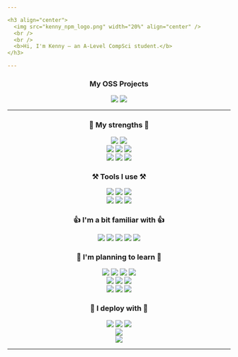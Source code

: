 ```yaml
---

<h3 align="center">
  <img src="kenny_npm_logo.png" width="20%" align="center" />
  <br />
  <br />
  <b>Hi, I'm Kenny — an A-Level CompSci student.</b>
</h3>

---
```


<h3 align="center">
  <b>My OSS Projects</b>
</h3>

<div align="center">
  <a href="https://github.com/KennyOliver/neumorphia.css"><img src="https://github-readme-stats.vercel.app/api/pin/?username=KennyOliver&repo=neumorphia.css&theme=radical&hide_border=true&border_radius=25" /></a>
  <a href="https://github.com/KennyOliver/VividHues"><img src="https://github-readme-stats.vercel.app/api/pin/?username=KennyOliver&repo=VividHues&theme=radical&hide_border=true&border_radius=25" /></a>
</div>

---

<h3 align="center">
  <b>💪 My strengths 💪</b>
</h3>

<p align="center">
  <img src="https://img.shields.io/badge/Python-3776AB?style=for-the-badge&logo=python&labelColor=black&logoColor=3776AB" />
  <img src="https://img.shields.io/badge/Node%2EJS-339933?style=for-the-badge&logo=node%2Ejs&labelColor=black&logoColor=339933" />
  <br />
  <img src="https://img.shields.io/badge/HTML-E34F26?style=for-the-badge&logo=html5&labelColor=black&logoColor=E34F26" />
  <img src="https://img.shields.io/badge/CSS-1572B6?style=for-the-badge&logo=css3&labelColor=black&logoColor=1572B6" />
  <img src="https://img.shields.io/badge/SCSS-CC6699?style=for-the-badge&logo=sass&labelColor=black&logoColor=CC6699" />
  <br />
  <img src="https://img.shields.io/badge/JavaScript-F7DF1E?style=for-the-badge&logo=javascript&labelColor=black&logoColor=F7DF1E" />
  <img src="https://img.shields.io/badge/TypeScript-3178C6?style=for-the-badge&labelColor=black&logo=typescript&logoColor=3178C6" />
  <img src="https://img.shields.io/badge/React-61DAFB?style=for-the-badge&labelColor=black&logo=react&logoColor=61DAFB" />
</p>

<h3 align="center">
  <b>⚒️ Tools I use ⚒️</b>
</h3>

<p align="center">
  <img src="https://img.shields.io/badge/Git-F05032?style=for-the-badge&logo=git&labelColor=black&logoColor=F05032" />
  <img src="https://img.shields.io/badge/Bash-4EAA25?style=for-the-badge&logo=gnubash&labelColor=black&logoColor=4EAA25" />
  <img src="https://img.shields.io/badge/Markdown-black?style=for-the-badge&logo=markdown&labelColor=black&logoColor=white" />
  <br />
  <img src="https://img.shields.io/badge/Raspberry%20Pi-A22846?style=for-the-badge&labelColor=black&logo=raspberrypi&logoColor=A22846" />
  <img src="https://img.shields.io/badge/Linux-FCC624?style=for-the-badge&labelColor=black&logo=linux&logoColor=FCC624" />
  <img src="https://img.shields.io/badge/VSCode-007ACC?style=for-the-badge&logo=visualstudiocode&labelColor=black&logoColor=007ACC" />
</p>

<h3 align="center">
  <b>👍 I'm a bit familiar with 👍</b>
</h3>

<p align="center">
  <img src="https://img.shields.io/badge/C++-00599C?style=for-the-badge&logo=c%2B%2B&labelColor=black&logoColor=00599C" />
  <img src="https://img.shields.io/badge/Ruby-CC342D?style=for-the-badge&logo=ruby&labelColor=black&logoColor=CC342D" />
  <img src="https://img.shields.io/badge/Firebase-FFCA28?style=for-the-badge&logo=firebase&labelColor=black&logoColor=FFCA28" />
  <img src="https://img.shields.io/badge/MySQL-black?style=for-the-badge&logo=mysql&labelColor=black&logoColor=white" />
  <img src="https://img.shields.io/badge/R-276DC3?style=for-the-badge&logo=r&labelColor=black&logoColor=276DC3" />
</p>

<h3 align="center">
  <b>🌠 I'm planning to learn 🌠</b>
</h3>

<p align="center">
  <img src="https://img.shields.io/badge/Rust-F57A00?style=for-the-badge&logo=rust&labelColor=black&logoColor=F57A00" />
  <img src="https://img.shields.io/badge/Go-00ADD8?style=for-the-badge&logo=go&labelColor=black&logoColor=00ADD8" />
  <img src="https://img.shields.io/badge/WASM-654FF0?style=for-the-badge&logo=webassembly&labelColor=black&logoColor=654FF0" />
  <img src="https://img.shields.io/badge/TSNode-3178C6?style=for-the-badge&logo=ts%2Dnode&labelColor=black&logoColor=3178C6" />
  <br />
  <img src="https://img.shields.io/badge/MongoDB-47A248?style=for-the-badge&logo=mongodb&labelColor=black&logoColor=47A248" />
  <img src="https://img.shields.io/badge/Express-black?style=for-the-badge&logo=express&labelColor=black&logoColor=white" />
  <img src="https://img.shields.io/badge/Next%2EJS-black?style=for-the-badge&logo=next%2Ejs&labelColor=black&logoColor=white" />
  <br />
  <img src="https://img.shields.io/badge/Heroku-430098?style=for-the-badge&logo=heroku&labelColor=black&logoColor=430098" />
  <img src="https://img.shields.io/badge/AWS-FF9900?style=for-the-badge&logo=amazonaws&labelColor=black&logoColor=FF9900" />
  <img src="https://img.shields.io/badge/OpenGL-5586A4?style=for-the-badge&logo=opengl&labelColor=black&logoColor=5586A4" />
</p>

<h3 align="center">
  <b>🚀 I deploy with 🚀</b>
</h3>

<p align="center">
  <img src="https://img.shields.io/badge/Vercel-black?style=for-the-badge&logo=vercel&labelColor=black&logoColor=white" />
  <img src="https://img.shields.io/badge/GitHub%20Pages-black?style=for-the-badge&logo=github&labelColor=black&logoColor=white" />
  <img src="https://img.shields.io/badge/Netlify-00C7B7?style=for-the-badge&logo=netlify&labelColor=black&logoColor=00C7B7" />
  <br />
  <img src="https://img.shields.io/badge/Search%20Console-458CF5?style=for-the-badge&logo=googlesearchconsole&labelColor=black&logoColor=458CF5" />
  <br />
  <img src="https://img.shields.io/badge/Docker-2496ED?style=for-the-badge&logo=docker&labelColor=black&logoColor=2496ED" />
</p>

---
